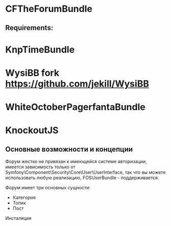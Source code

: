 CFTheForumBundle
================

Requirements:
-------------

# KnpTimeBundle
# WysiBB fork https://github.com/jekill/WysiBB
# WhiteOctoberPagerfantaBundle
# KnockoutJS


Основные возможности и концепции
------------------

Форум жестко не привязан к имеющейся системе авторизации, имеется зависимость только
от Symfony\Component\Security\Core\User\UserInterface, так что вы можете использовать любую реализацию,
FOSUserBundle - поддерживается.


Форум имеет три основных сущности:

- Категория
- Топик
- Пост

Инсталяция




